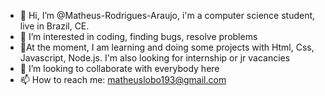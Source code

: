 - 👋 Hi, I’m @Matheus-Rodrigues-Araujo, i'm a computer science student, live in Brazil, CE.
- 👀 I’m interested in coding, finding bugs, resolve problems
- 🌱At the moment, I am learning and doing some projects with Html, Css, Javascript, Node.js. I'm also looking for internship or jr vacancies
- 💞️ I’m looking to collaborate with everybody here
- 📫 How to reach me: matheuslobo193@gmail.com

<!---
Matheus-Rodrigues-Araujo/Matheus-Rodrigues-Araujo is a ✨ special ✨ repository because its `README.md` (this file) appears on your GitHub profile.
You can click the Preview link to take a look at your changes.
--->

